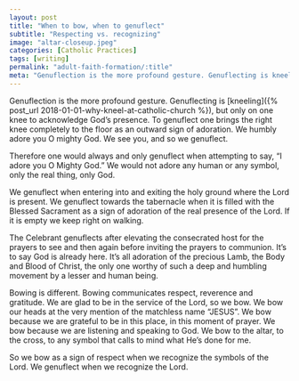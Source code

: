 ```yaml
---
layout: post
title: "When to bow, when to genuflect"
subtitle: "Respecting vs. recognizing"
image: "altar-closeup.jpeg"
categories: [Catholic Practices]
tags: [writing]
permalink: "adult-faith-formation/:title"
meta: "Genuflection is the more profound gesture. Genuflecting is kneeling, but only on one knee to acknowledge God’s presence. To genuflect one brings the right knee completely to the floor as an outward sign of adoration. We humbly adore you O mighty God. We see you, and so we genuflect."
---
```

Genuflection is the more profound gesture. Genuflecting is [kneeling]({% post_url 2018-01-01-why-kneel-at-catholic-church %}), but only on one knee to acknowledge God’s presence. To genuflect one brings the right knee completely to the floor as an outward sign of adoration. We humbly adore you O mighty God. We see you, and so we genuflect.
<!--more-->

Therefore one would always and only genuflect when attempting to say, “I adore you O Mighty God.” We would not adore any human or any symbol, only the real thing, only God.

We genuflect when entering into and exiting the holy ground where the Lord is present. We genuflect towards the tabernacle when it is filled with the Blessed Sacrament as a sign of adoration of the real presence of the Lord. If it is empty we keep right on walking.

The Celebrant genuflects after elevating the consecrated host for the prayers to see and then again before inviting the prayers to communion. It’s to say God is already here. It’s all adoration of the precious Lamb, the Body and Blood of Christ, the only one worthy of such a deep and humbling movement by a lesser and human being.

Bowing is different. Bowing communicates respect, reverence and gratitude. We are glad to be in the service of the Lord, so we bow. We bow our heads at the very mention of the matchless name “JESUS”. We bow because we are grateful to be in this place, in this moment of prayer. We bow because we are listening and speaking to God. We bow to the altar, to the cross, to any symbol that calls to mind what He’s done for me.

So we bow as a sign of respect when we recognize the symbols of the Lord. We genuflect when we recognize the Lord.